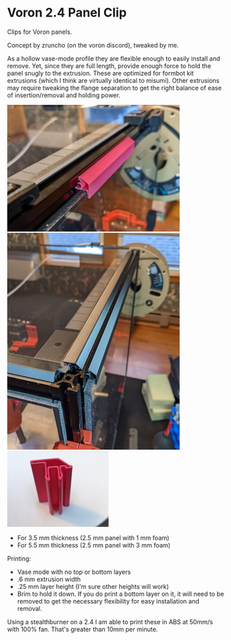 
# Voron 2.4 Panel Clip
Clips for Voron panels.

Concept by zruncho (on the voron discord), tweaked by me.

As a hollow vase-mode profile they are flexible enough to easily install and remove. Yet, since they are full length, provide enough force to hold the panel snugly to the extrusion. These are optimized for formbot kit extrusions (which I think are virtually identical to misumi). Other extrusions may require tweaking the flange separation to get the right balance of ease of insertion/removal and holding power.

![1](pics/prototype2.jpg)![3](pics/installed.jpg)
![2](pics/profile2.jpg)
* For 3.5 mm thickness (2.5 mm panel with 1 mm foam)
* For 5.5 mm thickness (2.5 mm panel with 3 mm foam)


Printing:
- Vase mode with no top or bottom layers
- .6 mm extrusion width
- .25 mm layer height (I'm sure other heights will work)
- Brim to hold it down. If you do print a bottom layer on it, it will need to be removed to get the necessary flexibility for easy installation and removal.

Using a stealthburner on a 2.4 I am able to print these in ABS at 50mm/s with 100% fan. That's greater than 10mm per minute.


